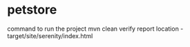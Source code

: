 # petstore
command to run the project
mvn clean verify
report location -target/site/serenity/index.html
